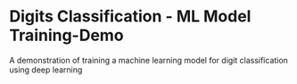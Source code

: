 # Digits Classification - ML Model Training-Demo
A demonstration of training a machine learning model for digit classification using deep learning

